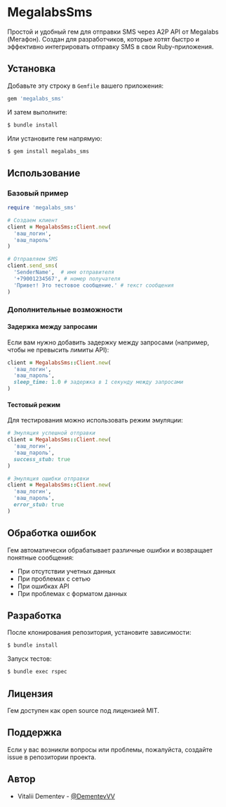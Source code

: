 # MegalabsSms

Простой и удобный гем для отправки SMS через A2P API от Megalabs (Мегафон). Создан для разработчиков, которые хотят быстро и эффективно интегрировать отправку SMS в свои Ruby-приложения.

## Установка

Добавьте эту строку в `Gemfile` вашего приложения:

```ruby
gem 'megalabs_sms'
```

И затем выполните:

```bash
$ bundle install
```

Или установите гем напрямую:

```bash
$ gem install megalabs_sms
```

## Использование

### Базовый пример

```ruby
require 'megalabs_sms'

# Создаем клиент
client = MegalabsSms::Client.new(
  'ваш_логин',
  'ваш_пароль'
)

# Отправляем SMS
client.send_sms(
  'SenderName',  # имя отправителя
  '+79001234567', # номер получателя
  'Привет! Это тестовое сообщение.' # текст сообщения
)
```

### Дополнительные возможности

#### Задержка между запросами

Если вам нужно добавить задержку между запросами (например, чтобы не превысить лимиты API):

```ruby
client = MegalabsSms::Client.new(
  'ваш_логин',
  'ваш_пароль',
  sleep_time: 1.0 # задержка в 1 секунду между запросами
)
```

#### Тестовый режим

Для тестирования можно использовать режим эмуляции:

```ruby
# Эмуляция успешной отправки
client = MegalabsSms::Client.new(
  'ваш_логин',
  'ваш_пароль',
  success_stub: true
)

# Эмуляция ошибки отправки
client = MegalabsSms::Client.new(
  'ваш_логин',
  'ваш_пароль',
  error_stub: true
)
```

## Обработка ошибок

Гем автоматически обрабатывает различные ошибки и возвращает понятные сообщения:

- При отсутствии учетных данных
- При проблемах с сетью
- При ошибках API
- При проблемах с форматом данных

## Разработка

После клонирования репозитория, установите зависимости:

```bash
$ bundle install
```

Запуск тестов:

```bash
$ bundle exec rspec
```

## Лицензия

Гем доступен как open source под лицензией MIT.

## Поддержка

Если у вас возникли вопросы или проблемы, пожалуйста, создайте issue в репозитории проекта.

## Автор

- Vitalii Dementev - [@DementevVV](https://github.com/DementevVV)
